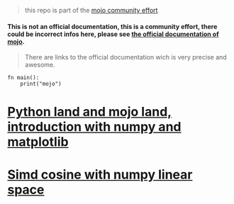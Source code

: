 > this repo is part of the [mojo community effort](https://github.com/Lynet101/Mojo_community-lib)
#### This is not an official documentation, this is a community effort, there could be incorrect infos here, please see [the official documentation of mojo](https://docs.modular.com/mojo/).
> There are links to the official documentation wich is very precise and awesome.


```
fn main():
    print("mojo")
```

# [Python land and mojo land, introduction with numpy and matplotlib](./Python_land_and_mojo_land__introduction_with_numpy_and_matplotlib.md)
# [Simd cosine with numpy linear space](./Next%20steps/python_mojo_numpy_simd_cosine.md)
